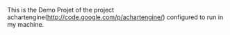 This is the Demo Projet of the project achartengine(http://code.google.com/p/achartengine/) configured to run in my machine.